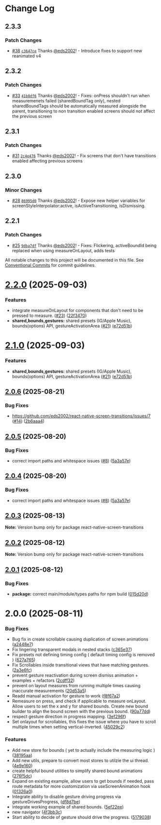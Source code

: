 # Change Log

## 2.3.3

### Patch Changes

- [#38](https://github.com/eds2002/react-native-screen-transitions/pull/38) [`c3647ce`](https://github.com/eds2002/react-native-screen-transitions/commit/c3647ce5af18575caf0722402c6792121aa1ef2f) Thanks [@eds2002](https://github.com/eds2002)! - Introduce fixes to support new reanimated v4

## 2.3.2

### Patch Changes

- [#33](https://github.com/eds2002/react-native-screen-transitions/pull/33) [`41b8df6`](https://github.com/eds2002/react-native-screen-transitions/commit/41b8df6269b5025bef0ae9f0fbb87a2d89d0f653) Thanks [@eds2002](https://github.com/eds2002)! - Fixes: onPress shouldn't run when measuremenets failed (sharedBoundTag only), nested sharedBoundTags should be automatically measured alongside the parent, transitioning to non transition enabled screens should not affect the previous screen

## 2.3.1

### Patch Changes

- [#31](https://github.com/eds2002/react-native-screen-transitions/pull/31) [`2c4e476`](https://github.com/eds2002/react-native-screen-transitions/commit/2c4e4767de5ae6203121db446a06ca1ca5e1556a) Thanks [@eds2002](https://github.com/eds2002)! - Fix screens that don't have transitions enabled affecting previous screens

## 2.3.0

### Minor Changes

- [#28](https://github.com/eds2002/react-native-screen-transitions/pull/28) [`86995d0`](https://github.com/eds2002/react-native-screen-transitions/commit/86995d034ece0e8e475cb9b6c40ce6eb753f5700) Thanks [@eds2002](https://github.com/eds2002)! - Expose new helper variables for screenStyleInterpolator:active, isActiiveTransitioning, isDismissing.

## 2.2.1

### Patch Changes

- [#25](https://github.com/eds2002/react-native-screen-transitions/pull/25) [`9dba7df`](https://github.com/eds2002/react-native-screen-transitions/commit/9dba7dfe1a1e6e2f4c12082894be22120e54d392) Thanks [@eds2002](https://github.com/eds2002)! - Fixes: Flickering, activeBoundId being replaced when using measureOnLayout, adds tests

All notable changes to this project will be documented in this file.
See [Conventional Commits](https://conventionalcommits.org) for commit guidelines.

# [2.2.0](https://github.com/eds2002/react-native-screen-transitions/compare/react-native-screen-transitions@2.0.6...react-native-screen-transitions@2.2.0) (2025-09-03)

### Features

- integrate measureOnLayout for components that don't need to be pressed to measure. ([#23](https://github.com/eds2002/react-native-screen-transitions/issues/23)) ([22f3470](https://github.com/eds2002/react-native-screen-transitions/commit/22f3470688dc21a836dc80af4f5d00df42ec332b))
- **shared,bounds,gestures:** shared presets (IG/Apple Music), bounds(options) API, gestureActivationArea ([#21](https://github.com/eds2002/react-native-screen-transitions/issues/21)) ([e72d51b](https://github.com/eds2002/react-native-screen-transitions/commit/e72d51b3ae8c950534752ea51acd2b365631f00d))

# [2.1.0](https://github.com/eds2002/react-native-screen-transitions/compare/react-native-screen-transitions@2.0.6...react-native-screen-transitions@2.1.0) (2025-09-03)

### Features

- **shared,bounds,gestures:** shared presets (IG/Apple Music), bounds(options) API, gestureActivationArea ([#21](https://github.com/eds2002/react-native-screen-transitions/issues/21)) ([e72d51b](https://github.com/eds2002/react-native-screen-transitions/commit/e72d51b3ae8c950534752ea51acd2b365631f00d))

## [2.0.6](https://github.com/eds2002/react-native-screen-transitions/compare/react-native-screen-transitions@2.0.5...react-native-screen-transitions@2.0.6) (2025-08-21)

### Bug Fixes

- https://github.com/eds2002/react-native-screen-transitions/issues/7 ([#14](https://github.com/eds2002/react-native-screen-transitions/issues/14)) ([2b6aaa4](https://github.com/eds2002/react-native-screen-transitions/commit/2b6aaa4ae888c8e2bed6337127ebb7cb09793fc5))

## [2.0.5](https://github.com/eds2002/react-native-screen-transitions/compare/react-native-screen-transitions@2.0.3...react-native-screen-transitions@2.0.5) (2025-08-20)

### Bug Fixes

- correct import paths and whitespace issues ([#8](https://github.com/eds2002/react-native-screen-transitions/issues/8)) ([5a3a57e](https://github.com/eds2002/react-native-screen-transitions/commit/5a3a57eb983df3195e648f0a06129ee5743e49f3))

## [2.0.4](https://github.com/eds2002/react-native-screen-transitions/compare/react-native-screen-transitions@2.0.3...react-native-screen-transitions@2.0.4) (2025-08-20)

### Bug Fixes

- correct import paths and whitespace issues ([#8](https://github.com/eds2002/react-native-screen-transitions/issues/8)) ([5a3a57e](https://github.com/eds2002/react-native-screen-transitions/commit/5a3a57eb983df3195e648f0a06129ee5743e49f3))

## [2.0.3](https://github.com/eds2002/react-native-screen-transitions/compare/react-native-screen-transitions@2.0.2...react-native-screen-transitions@2.0.3) (2025-08-13)

**Note:** Version bump only for package react-native-screen-transitions

## [2.0.2](https://github.com/eds2002/react-native-screen-transitions/compare/react-native-screen-transitions@2.0.1...react-native-screen-transitions@2.0.2) (2025-08-12)

**Note:** Version bump only for package react-native-screen-transitions

## [2.0.1](https://github.com/eds2002/react-native-screen-transitions/compare/react-native-screen-transitions@2.0.0...react-native-screen-transitions@2.0.1) (2025-08-12)

### Bug Fixes

- **package:** correct main/module/types paths for npm build ([015d20d](https://github.com/eds2002/react-native-screen-transitions/commit/015d20d91a2f95efc377c764a2b1d9be12610b6f))

# 2.0.0 (2025-08-11)

### Bug Fixes

- Bug fix in create scrollable causing duplication of screen animations ([a2448e7](https://github.com/eds2002/react-native-screen-transitions/commit/a2448e722536623811c2d120f2c72bb3767ff474))
- Fix lingering transparent modals in nested stacks ([c365e37](https://github.com/eds2002/react-native-screen-transitions/commit/c365e37893aab00289d861a5ae0fc1195e621da7))
- Fix presets not defining timing config ( default timing config is removed ) ([627a765](https://github.com/eds2002/react-native-screen-transitions/commit/627a76530724c5e43fc7b6c92e84ee4f16aefee9))
- Fix Scrollables inside transitional views that have matching gestures. ([2a3e6fc](https://github.com/eds2002/react-native-screen-transitions/commit/2a3e6fc63b663e6d38daede4f4ee2322e1db7f88))
- prevent gesture reactivation during screen dismiss animation + examples + refactors ([2cdff32](https://github.com/eds2002/react-native-screen-transitions/commit/2cdff32ec6f0638443b1f0e553d1c7c010093bae))
- prevent on layout measures from running multiple times causing inaccurate measurements ([20d53a5](https://github.com/eds2002/react-native-screen-transitions/commit/20d53a5fcfb2d4b2827e787169e26642837476eb))
- Readd manual activation for gesture to work ([f8f67a2](https://github.com/eds2002/react-native-screen-transitions/commit/f8f67a25ab0e7bd2c95121550cdfffac6935120f))
- Remeasure on press, and check if applicable to measure onLayout. Allow users to set the x and y for shared bounds. Create new bound builder to align the bound screen with the previous bound. ([90a77dd](https://github.com/eds2002/react-native-screen-transitions/commit/90a77dddc4a780a98714c87d63556ecb7c3338f1))
- respect gesture direction in progress mapping. ([3ef296f](https://github.com/eds2002/react-native-screen-transitions/commit/3ef296f252e63196b77a14a28c33fce3625f2903))
- Set onlayout for scrollables, this fixes the issue where you have to scroll multiple times when setting vertical-inverted. ([45029c2](https://github.com/eds2002/react-native-screen-transitions/commit/45029c270c55c46f44179ecdeab307c8d5fd4a6a))

### Features

- Add new store for bounds ( yet to actually include the measuring logic ) ([38195aa](https://github.com/eds2002/react-native-screen-transitions/commit/38195aaa674fbae28e008c6096317d931c74d862))
- Add new utils, prepare to convert most stores to utilzie the ui thread. ([4e9e160](https://github.com/eds2002/react-native-screen-transitions/commit/4e9e16069a1a2f3ca6ffce1c74deafcc7aaaf858))
- create helpful bound utilities to simplify shared bound animations ([276f5dc](https://github.com/eds2002/react-native-screen-transitions/commit/276f5dc33536fb6e74b95b3800698028637d0ab4))
- Expand on existing example, allow users to get bounds if needed, pass route metadata for more customization via useScreenAnimation hook ([01326a0](https://github.com/eds2002/react-native-screen-transitions/commit/01326a09e97c44719199cd919fcb804122546dd9))
- Integrate ability to disable gesture driving progress via gestureDrivesProgress, ([df8d7be](https://github.com/eds2002/react-native-screen-transitions/commit/df8d7be0408b99d52db050fdd2f9c7ac39030038))
- integrate working example of shared bounds. ([5ef22ee](https://github.com/eds2002/react-native-screen-transitions/commit/5ef22eeb577ca56f480ab15ac58ee4e3c66d3dba))
- new navigator ([4f3bb3c](https://github.com/eds2002/react-native-screen-transitions/commit/4f3bb3ce8b9bef2193a602154e59a54ec33c497f))
- Start ability to decide of gesture should drive the progress. ([5179038](https://github.com/eds2002/react-native-screen-transitions/commit/5179038ec348efc8a20a979e97a01413ac39349f))

